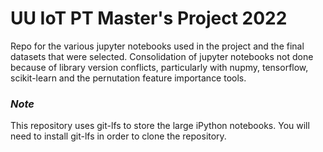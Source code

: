 # UU IoT PT Master's Project 2022
Repo for the various jupyter notebooks used in the project and the final datasets that were selected. 
Consolidation of jupyter notebooks not done because of library version conflicts, particularly with nupmy, tensorflow, scikit-learn and the pernutation feature importance tools.

### *Note*
This repository uses git-lfs to store the large iPython notebooks. You will need to install git-lfs in order to clone the repository. 
